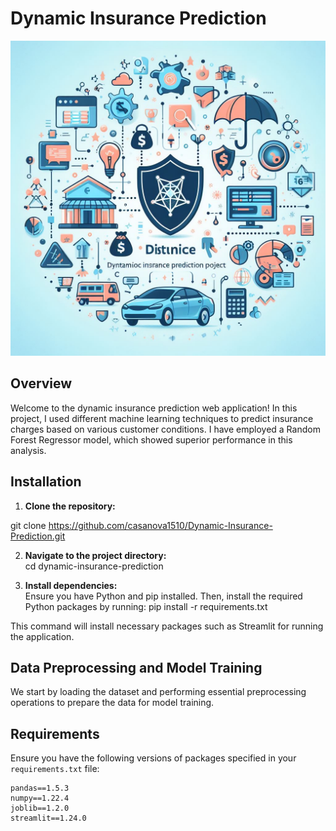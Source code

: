 # Dynamic Insurance Prediction

![Insurance](Designer.png)

## Overview

Welcome to the dynamic insurance prediction web application! In this project, I used different machine learning techniques to predict insurance charges based on various customer conditions. I have employed a Random Forest Regressor model, which showed superior performance in this analysis.

## Installation

1. **Clone the repository:**
   
git clone <https://github.com/casanova1510/Dynamic-Insurance-Prediction.git>


2. **Navigate to the project directory:**  
cd dynamic-insurance-prediction


3. **Install dependencies:**  
Ensure you have Python and pip installed. Then, install the required Python packages by running:
pip install -r requirements.txt

This command will install necessary packages such as Streamlit for running the application.

## Data Preprocessing and Model Training

We start by loading the dataset and performing essential preprocessing operations to prepare the data for model training.

## Requirements

Ensure you have the following versions of packages specified in your `requirements.txt` file:

```text
pandas==1.5.3
numpy==1.22.4
joblib==1.2.0
streamlit==1.24.0
